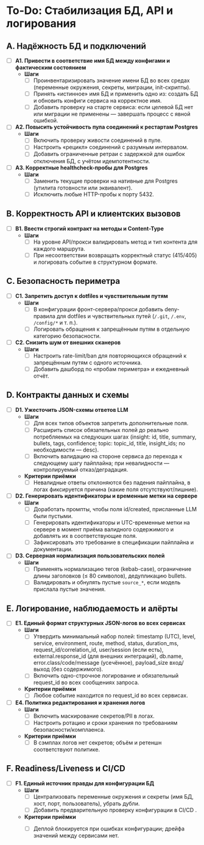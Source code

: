 # To-Do: Стабилизация БД, API и логирования

## A. Надёжность БД и подключений

- [ ] **A1. Привести в соответствие имя БД между конфигами и фактическим состоянием**
  - **Шаги**
    - [ ] Проинвентаризировать значение имени БД во всех средах (переменные окружения, секреты, миграции, init-скрипты).
    - [ ] Принять «истинное» имя БД и применить одно из: создать БД и обновить конфиги сервиса на корректное имя.
    - [ ] Добавить проверку на старте сервиса: если целевой БД нет или миграции не применены — завершать процесс с явной ошибкой.

- [ ] **A2. Повысить устойчивость пула соединений к рестартам Postgres**
  - **Шаги**
    - [ ] Включить проверку живости соединений в пуле.
    - [ ] Настроить «рецикл» соединений с разумным интервалом.
    - [ ] Добавить ограниченные ретраи с задержкой для ошибок отключения БД, с учётом идемпотентности.

- [ ] **A3. Корректные healthcheck-пробы для Postgres**
  - **Шаги**
    - [ ] Заменить текущие проверки на нативные для Postgres (утилита готовности или эквивалент).
    - [ ] Исключить любые HTTP-пробы к порту 5432.

## B. Корректность API и клиентских вызовов

- [ ] **B1. Ввести строгий контракт на методы и Content-Type**
  - **Шаги**
    - [ ] На уровне API/прокси валидировать метод и тип контента для каждого маршрута.
    - [ ] При несоответствии возвращать корректный статус (415/405) и логировать событие в структурном формате.

## C. Безопасность периметра

- [ ] **C1. Запретить доступ к dotfiles и чувствительным путям**
  - **Шаги**
    - [ ] В конфигурации фронт-сервера/прокси добавить deny-правила для dotfiles и чувствительных путей (`/.git`, `/.env`, `/config/*` и т. п.).
    - [ ] Логировать обращения к запрещённым путям в отдельную категорию безопасности.

- [ ] **C2. Снизить шум от внешних сканеров**
  - **Шаги**
    - [ ] Настроить rate-limit/ban для повторяющихся обращений к запрещённым путям с одного источника.
    - [ ] Добавить дашборд по «пробам периметра» и ежедневный отчёт.

## D. Контракты данных и схемы

- [ ] **D1. Ужесточить JSON-схемы ответов LLM**
  - **Шаги**
    - [ ] Для всех типов объектов запретить дополнительные поля.
    - [ ] Расширить список обязательных полей до реально потребляемых на следующих шагах (insight: id, title, summary, bullets, tags, confidence; topic: topic_id, title, insight_ids; по необходимости — desc).
    - [ ] Включить валидацию на стороне сервиса до перехода к следующему шагу пайплайна; при невалидности — контролируемый отказ/деградация.
  - **Критерии приёмки**
    - [ ] Невалидные ответы отклоняются без падения пайплайна, в логах фиксируется причина (какие поля отсутствуют/лишние).

- [ ] **D2. Генерировать идентификаторы и временные метки на сервере**
  - **Шаги**
    - [ ] Доработать промпты, чтобы поля id/created, присланные LLM были пустыми.
    - [ ] Генерировать идентификаторы и UTC-временные метки на сервере в момент приёма валидного содержимого и добавлять их в соответствующие поля.
    - [ ] Зафиксировать это требование в спецификации пайплайна и документации.

- [ ] **D3. Серверная нормализация пользовательских полей**
  - **Шаги**
    - [ ] Применять нормализацию тегов (kebab-case), ограничение длины заголовков (≤ 80 символов), дедупликацию bullets.
    - [ ] Валидировать и обнулять пустые `source_*`, если модель прислала пустые значения.

## E. Логирование, наблюдаемость и алёрты

- [ ] **E1. Единый формат структурных JSON-логов во всех сервисах**
  - **Шаги**
    - [ ] Утвердить минимальный набор полей: timestamp (UTC), level, service, environment, route, method, status, duration_ms, request_id/correlation_id, user/session (если есть), external.response_id (для внешних интеграций), db.name, error.class/code/message (усечённое), payload_size вход/выход (без содержимого).
    - [ ] Включить одно-строчное логирование и обязательный request_id во всех сообщениях запроса.
  - **Критерии приёмки**
    - [ ] Любое событие находится по request_id во всех сервисах.

- [ ] **E4. Политика редактирования и хранения логов**
  - **Шаги**
    - [ ] Включить маскирование секретов/PII в логах.
    - [ ] Настроить ротацию и сроки хранения по требованиям безопасности/комплаенса.
  - **Критерии приёмки**
    - [ ] В сэмплах логов нет секретов; объём и ретеншн соответствуют политике.

## F. Readiness/Liveness и CI/CD

- [ ] **F1. Единый источник правды для конфигурации БД**
  - **Шаги**
    - [ ] Централизовать переменные окружения и секреты (имя БД, хост, порт, пользователь), убрать дубли.
    - [ ] Добавить предварительную проверку конфигурации в CI/CD .
  - **Критерии приёмки**
    - [ ] Деплой блокируется при ошибках конфигурации; дрейфа значений между сервисами нет.


